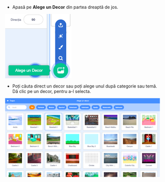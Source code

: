 + Apasă pe **Alege un Decor** din partea dreaptă de jos.

![captură de ecran](images/stage-choose.png)

+ Poți căuta direct un decor sau poți alege unul după categorie sau temă. Dă clic pe un decor, pentru a-l selecta.

![captură de ecran](images/backdrop.png)